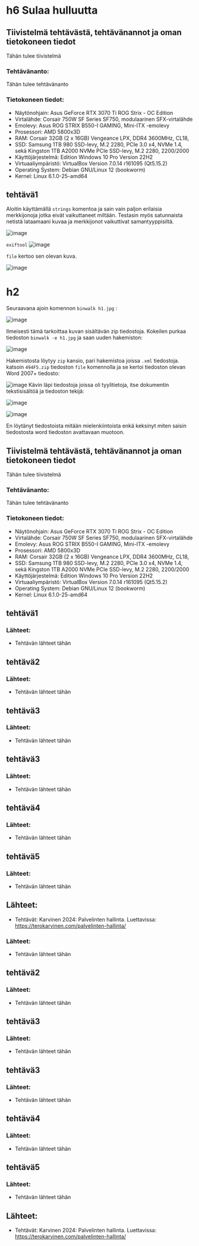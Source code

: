 # h6 Sulaa hulluutta

## Tiivistelmä tehtävästä, tehtävänannot ja oman tietokoneen tiedot
Tähän tulee tiivistelmä 

### Tehtävänanto:
   Tähän tulee tehtävänanto
  
### Tietokoneen tiedot: 
- Näytönohjain: Asus GeForce RTX 3070 Ti ROG Strix - OC Edition
- Virtalähde: Corsair 750W SF Series SF750, modulaarinen SFX-virtalähde
- Emolevy: Asus ROG STRIX B550-I GAMING, Mini-ITX -emolevy
- Prosessori: AMD 5800x3D
- RAM: Corsair 32GB (2 x 16GB) Vengeance LPX, DDR4 3600MHz, CL18,
- SSD: Samsung 1TB 980 SSD-levy, M.2 2280, PCIe 3.0 x4, NVMe 1.4, sekä Kingston 1TB A2000 NVMe PCIe SSD-levy, M.2 2280, 2200/2000
- Käyttöjärjestelmä: Edition	Windows 10 Pro Version	22H2
- Virtuaaliympäristö: VirtualBox Version 7.0.14 r161095 (Qt5.15.2)
- Operating System: Debian GNU/Linux 12 (bookworm)  
- Kernel: Linux 6.1.0-25-amd64

## tehtävä1
Aloitin käyttämällä `strings` komentoa ja sain vain paljon erilaisia merkkijonoja jotka eivät vaikuttaneet miltään. Testasin myös satunnaista netistä lataamaani kuvaa ja merkkijonot vaikuttivat samantyyppisiltä.

![image](https://github.com/user-attachments/assets/dcff5a8f-8469-4002-95f2-5878e09521ce)

`exiftool`
![image](https://github.com/user-attachments/assets/f0af2598-5dbc-4585-b268-1fccc79b938d)

`file` kertoo sen olevan kuva. 

![image](https://github.com/user-attachments/assets/184ffd1b-f439-4a3f-ba59-6b5fb8a48465)


# h2
Seuraavana ajoin komennon `binwalk h1.jpg` :

![image](https://github.com/user-attachments/assets/df2be75e-d3bd-4e55-90b1-0c422c7d231e)

Ilmeisesti tämä tarkoittaa kuvan sisältävän zip tiedostoja. Kokeilen purkaa tiedoston `binwalk -e h1.jpg` ja saan uuden hakemiston:

![image](https://github.com/user-attachments/assets/1ae5228a-3382-4815-aca1-b526f24db211)

Hakemistosta löytyy `zip` kansio, pari hakemistoa joissa `.xml` tiedostoja. katsoin `494F5.zip` tiedoston `file` komennolla ja se kertoi tiedoston olevan Word 2007+ tiedosto:

![image](https://github.com/user-attachments/assets/77734855-ac08-418f-9f09-daf0b4e1af60)
Kävin läpi tiedostoja joissa oli tyylitietoja, itse dokumentin tekstisisältöä ja tiedoston tekijä:

![image](https://github.com/user-attachments/assets/1c763976-4cb6-4b52-9239-2428e7aa191b)

![image](https://github.com/user-attachments/assets/df10bd52-ce2a-4a87-83c8-854c95a391c2)

En löytänyt tiedostoista mitään mielenkiintoista enkä keksinyt miten saisin tiedostosta word tiedoston avattavaan muotoon. 

## Tiivistelmä tehtävästä, tehtävänannot ja oman tietokoneen tiedot
Tähän tulee tiivistelmä 

### Tehtävänanto:
   Tähän tulee tehtävänanto
  
### Tietokoneen tiedot: 
- Näytönohjain: Asus GeForce RTX 3070 Ti ROG Strix - OC Edition
- Virtalähde: Corsair 750W SF Series SF750, modulaarinen SFX-virtalähde
- Emolevy: Asus ROG STRIX B550-I GAMING, Mini-ITX -emolevy
- Prosessori: AMD 5800x3D
- RAM: Corsair 32GB (2 x 16GB) Vengeance LPX, DDR4 3600MHz, CL18,
- SSD: Samsung 1TB 980 SSD-levy, M.2 2280, PCIe 3.0 x4, NVMe 1.4, sekä Kingston 1TB A2000 NVMe PCIe SSD-levy, M.2 2280, 2200/2000
- Käyttöjärjestelmä: Edition	Windows 10 Pro Version	22H2
- Virtuaaliympäristö: VirtualBox Version 7.0.14 r161095 (Qt5.15.2)
- Operating System: Debian GNU/Linux 12 (bookworm)  
- Kernel: Linux 6.1.0-25-amd64

## tehtävä1

### Lähteet:
- Tehtävän lähteet tähän

## tehtävä2

### Lähteet:
- Tehtävän lähteet tähän

## tehtävä3

### Lähteet:
- Tehtävän lähteet tähän

## tehtävä3

### Lähteet:
- Tehtävän lähteet tähän
   
## tehtävä4

### Lähteet:
- Tehtävän lähteet tähän

## tehtävä5

### Lähteet:
- Tehtävän lähteet tähän

## Lähteet:
  -  Tehtävät: Karvinen 2024: Palvelinten hallinta. Luettavissa: https://terokarvinen.com/palvelinten-hallinta/

### Lähteet:
- Tehtävän lähteet tähän

## tehtävä2

### Lähteet:
- Tehtävän lähteet tähän

## tehtävä3

### Lähteet:
- Tehtävän lähteet tähän

## tehtävä3

### Lähteet:
- Tehtävän lähteet tähän
   
## tehtävä4

### Lähteet:
- Tehtävän lähteet tähän

## tehtävä5

### Lähteet:
- Tehtävän lähteet tähän

## Lähteet:
  -  Tehtävät: Karvinen 2024: Palvelinten hallinta. Luettavissa: https://terokarvinen.com/palvelinten-hallinta/
